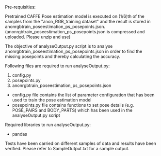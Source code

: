
Pre-requisities:

Pretrained CAFFE Pose estimation model is executed on (1/6)th of the samples from the "anon_RGB_training dataset" and 
the result is stored in anonrgbtrain_poseestimation_ps_posepoints.json.
(anonrgbtrain_poseestimation_ps_posepoints.json is compressed and uploaded. Please unzip and use)

The objective of analyseOutput.py script is to analyse anonrgbtrain_poseestimation_ps_posepoints.json in order to find the missing posepoints 
and thereby calculating the accuracy.
 
Following files are required to run analyseOutput.py:

 1. config.py 
 2. posepoints.py 
 3. anonrgbtrain_poseestimation_ps_posepoints.json

- config.py file contains the list of parameter configuration that has been used to train the pose estimation model
- posepoints.py file contains functions to set pose details (e.g. POSE_PAIRS and BODY_PARTS) which has been used in the analyseOutput.py script

Required libraries to run analyseOutput.py:
- pandas

Tests have been carried on different samples of data and results have been verified. 
Please refer to SampleOutput.txt for a sample output.

